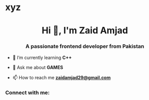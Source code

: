 # xyz<h1 align="center">Hi 👋, I'm Zaid Amjad</h1>
<h3 align="center">A passionate frontend developer from Pakistan</h3>

- 🌱 I’m currently learning **C++**

- 💬 Ask me about **GAMES**

- 📫 How to reach me **zaidamjad29@gmail.com**

<h3 align="left">Connect with me:</h3>
<p align="left">
</p>
